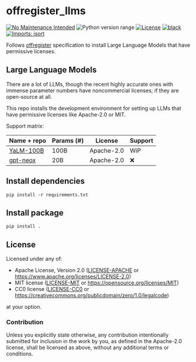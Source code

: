 offregister_llms
================
[![No Maintenance Intended](http://unmaintained.tech/badge.svg)](http://unmaintained.tech)
![Python version range](https://img.shields.io/badge/python-2.7%20|%203.4%20|%203.5%20|%203.6%20|%203.7%20|%203.8%20|%203.9%20|%203.10%20|%203.11-blue.svg)
[![License](https://img.shields.io/badge/license-Apache--2.0%20OR%20MIT%20OR%20CC0-blue.svg)](https://opensource.org/licenses/Apache-2.0)
[![black](https://img.shields.io/badge/code%20style-black-000000.svg)](https://github.com/psf/black)
[![Imports: isort](https://img.shields.io/badge/%20imports-isort-%231674b1?style=flat&labelColor=ef8336)](https://pycqa.github.io/isort)

Follows [offregister](https://github.com/offscale/offregister) specification to install Large Language Models that have
permissive licenses.

## Large Language Models

There are a lot of LLMs, though the recent highly accurate ones with immense parameter numbers have noncommercial
licenses; if they are open-source at all.

This repo installs the development environment for setting up LLMs that have permissive licenses like Apache-2.0 or MIT.

Support matrix:

| Name + repo                                        | Params (#) | License    | Support |
|----------------------------------------------------|------------|------------|---------|
| [YaLM-100B](https://github.com/yandex/YaLM-100B)   | 100B       | Apache-2.0 | WiP     |
| [gpt-neox](https://github.com/EleutherAI/gpt-neox) | 20B        | Apache-2.0 | ❌       |

## Install dependencies

    pip install -r requirements.txt

## Install package

    pip install .

## License

Licensed under any of:

- Apache License, Version 2.0 ([LICENSE-APACHE](LICENSE-APACHE) or <https://www.apache.org/licenses/LICENSE-2.0>)
- MIT license ([LICENSE-MIT](LICENSE-MIT) or <https://opensource.org/licenses/MIT>)
- CC0 license ([LICENSE-CC0](LICENSE-CC0) or <https://creativecommons.org/publicdomain/zero/1.0/legalcode>)

at your option.

### Contribution

Unless you explicitly state otherwise, any contribution intentionally submitted
for inclusion in the work by you, as defined in the Apache-2.0 license, shall be
licensed as above, without any additional terms or conditions.
